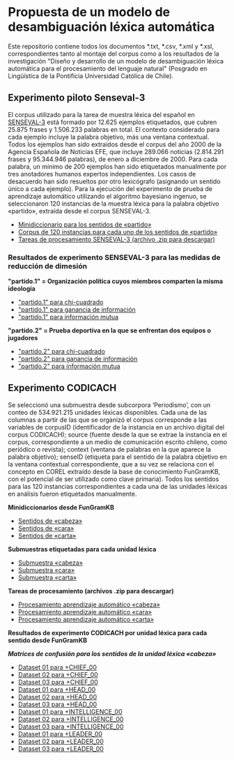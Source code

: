 # Propuesta de un modelo de desambiguación léxica automática
Este repositorio contiene todos los documentos *.txt, *.csv, *.xml y *.xsl, correspondientes tanto al montaje del corpus como a los resultados de la investigación "Diseño y desarrollo de un modelo de desambiguación léxica automática para el procesamiento del lenguaje natural" (Posgrado en Lingüística de la Pontificia Universidad Católica de Chile).

## Experimento piloto Senseval-3
El corpus utilizado para la tarea de muestra léxica del español en <a href="http://web.eecs.umich.edu/~mihalcea/senseval/"> SENSEVAL-3</a> está formado por 12.625 ejemplos etiquetados, que cubren 25.875 frases y 1.506.233 palabras en total. El contexto considerado para cada ejemplo incluye la palabra objetivo, más una ventana contextual. Todos los ejemplos han sido extraídos desde el corpus del año 2000 de la Agencia Española de Noticias EFE, que incluye 289.066 noticias (2.814.291 frases y 95.344.946 palabras), de enero a diciembre de 2000. Para cada palabra, un mínimo de 200 ejemplos han sido etiquetados manualmente por tres anotadores humanos expertos independientes. Los casos de desacuerdo han sido resueltos por otro lexicógrafo (asignando un sentido único a cada ejemplo). Para la ejecución del experimento de prueba de aprendizaje automático utilizando el algoritmo bayesiano ingenuo, se seleccionaron 120 instancias de la  muestra léxica para la palabra objetivo «partido», extraída desde el corpus SENSEVAL-3. 

- <a href="https://github.com/fredyrodrigors/tesis-phd/blob/main/experimento_senseval-3/partido_minidir_senseval.xml">Minidiccionario para los sentidos de «partido»</a> 
- <a href="https://github.com/fredyrodrigors/tesis-phd/blob/main/experimento_senseval-3/partido_instancecorpus_senseval.xml">Corpus de 120 instancias para cada uno de los sentidos de «partido»</a>
- <a href="https://github.com/fredyrodrigors/tesis-phd/blob/main/tareas_de_procesamiento/Tareas%20de%20procesamiento%20SENSEVAL-3.zip">Tareas de procesamiento SENSEVAL-3 (archivo .zip para descargar)</a>

### Resultados de experimento SENSEVAL-3 para las medidas de reducción de dimesión

**"partido.1" =  Organización política cuyos miembros comparten la misma ideología**
- <a href="https://github.com/fredyrodrigors/tesis-phd/blob/main/experimento_senseval-3/resultados_partido1_chisquare.csv">"partido.1" para chi-cuadrado</a>
- <a href="https://github.com/fredyrodrigors/tesis-phd/blob/main/experimento_senseval-3/resultados_partido1_informationgain.csv">"partido.1" para ganancia de información</a>
- <a href="https://github.com/fredyrodrigors/tesis-phd/blob/main/experimento_senseval-3/resultados_partido1_mutualinformation.csv">"partido.1" para información mutua</a>

**"partido.2" =  Prueba deportiva en la que se enfrentan dos equipos o jugadores**
- <a href="https://github.com/fredyrodrigors/tesis-phd/blob/main/experimento_senseval-3/resultados_partido2_chisquare.csv">"partido.2" para chi-cuadrado</a>
- <a href="https://github.com/fredyrodrigors/tesis-phd/blob/main/experimento_senseval-3/resultados_partido2_informationgain.csv">"partido.2" para ganancia de información</a>
- <a href="https://github.com/fredyrodrigors/tesis-phd/blob/main/experimento_senseval-3/resultados_partido2_mutualinformation.csv">"partido.2" para información mutua</a>

## Experimento CODICACH
Se seleccionó una submuestra desde subcorpora ‘Periodismo’, con un conteo de 534.921.215 unidades léxicas disponibles. Cada una de las columnas a partir de las que se organizó el corpus corresponde a las variables de corpusID (identificador de la instancia en un archivo digital del corpus CODICACH); source (fuente desde la que se extrae la instancia en el corpus, correspondiente a un medio de comunicación escrito chileno, como periódico o revista); context (ventana de palabras en la que aparece la palabra objetivo); senseID (etiqueta para el sentido de la palabra objetivo en la ventana contextual correspondiente, que a su vez se relaciona con el concepto en COREL extraído desde la base de conocimiento FunGramKB, con el potencial de ser utilizado como clave primaria). Todos los sentidos para las 120 instancias correspondientes a cada una de las unidades léxicas en análisis fueron etiquetados manualmente.

**Minidiccionarios desde FunGramKB**
- <a href="https://github.com/fredyrodrigors/tesis-phd/blob/main/mini_diccionarios_fgkb/cabeza_minidir_fgkb.csv"> Sentidos de «cabeza»</a> 
- <a href="https://github.com/fredyrodrigors/tesis-phd/blob/main/mini_diccionarios_fgkb/cara_minidir_fgkb.csv"> Sentidos de «cara»</a>
- <a href="https://github.com/fredyrodrigors/tesis-phd/blob/main/mini_diccionarios_fgkb/carta_minidir_fgkb.csv"> Sentidos de «carta»</a>

**Submuestras etiquetadas para cada unidad léxica**
- <a href="https://github.com/fredyrodrigors/tesis-phd/blob/main/corpus_seleccion_codicach/cabeza_corpus_seleccion.csv">Submuestra «cabeza»</a> 
- <a href="https://github.com/fredyrodrigors/tesis-phd/blob/main/corpus_seleccion_codicach/cara_corpus_seleccion.csv">Submuestra «cara»</a>
- <a href="https://github.com/fredyrodrigors/tesis-phd/blob/main/corpus_seleccion_codicach/carta_corpus_seleccion.csv">Submuestra «carta»</a> 

**Tareas de procesamiento (archivos .zip para descargar)**
- <a href="https://github.com/fredyrodrigors/tesis-phd/blob/main/tareas_de_procesamiento/Tareas%20de%20procesamiento%20experimento%20ML-CABEZA.zip">Procesamiento aprendizaje automático «cabeza»</a>
- <a href="https://github.com/fredyrodrigors/tesis-phd/blob/main/tareas_de_procesamiento/Tareas%20de%20procesamiento%20experimento%20ML-CARA.zip">Procesamiento aprendizaje automático «cara»</a>
- <a href="https://github.com/fredyrodrigors/tesis-phd/blob/main/tareas_de_procesamiento/Tareas%20de%20procesamiento%20experimento%20ML-CARTA.zip">Procesamiento aprendizaje automático «carta»</a> 

**Resultados de experimento CODICACH por unidad léxica para cada sentido desde FunGramKB**

***Matrices de confusión para los sentidos de la unidad léxica «cabeza»***
- <a href="https://github.com/fredyrodrigors/tesis-phd/blob/main/matrices_confusi%C3%B3n/sentidos_cabeza/chief_conmatrix_dataset_01.csv">Dataset 01 para +CHIEF_00</a>
- <a href="https://github.com/fredyrodrigors/tesis-phd/blob/main/matrices_confusi%C3%B3n/sentidos_cabeza/chief_conmatrix_dataset_02.csv">Dataset 02 para +CHIEF_00</a>
- <a href="https://github.com/fredyrodrigors/tesis-phd/blob/main/matrices_confusi%C3%B3n/sentidos_cabeza/chief_conmatrix_dataset_03.csv">Dataset 03 para +CHIEF_00</a>
- <a href="https://github.com/fredyrodrigors/tesis-phd/blob/main/matrices_confusi%C3%B3n/sentidos_cabeza/head_conmatrix_dataset_01.csv">Dataset 01 para +HEAD_00</a>
- <a href="https://github.com/fredyrodrigors/tesis-phd/blob/main/matrices_confusi%C3%B3n/sentidos_cabeza/head_conmatrix_dataset_02.csv">Dataset 02 para +HEAD_00</a>
- <a href="https://github.com/fredyrodrigors/tesis-phd/blob/main/matrices_confusi%C3%B3n/sentidos_cabeza/head_conmatrix_dataset_03.csv">Dataset 03 para +HEAD_00</a>
- <a href="https://github.com/fredyrodrigors/tesis-phd/blob/main/matrices_confusi%C3%B3n/sentidos_cabeza/intelligence_conmatrix_dataset_01.csv">Dataset 01 para +INTELLIGENCE_00</a>
- <a href="https://github.com/fredyrodrigors/tesis-phd/blob/main/matrices_confusi%C3%B3n/sentidos_cabeza/intelligence_conmatrix_dataset_02.csv">Dataset 02 para +INTELLIGENCE_00</a>
- <a href="https://github.com/fredyrodrigors/tesis-phd/blob/main/matrices_confusi%C3%B3n/sentidos_cabeza/intelligence_conmatrix_dataset_03.csv">Dataset 03 para +INTELLIGENCE_00</a>
- <a href="https://github.com/fredyrodrigors/tesis-phd/blob/main/matrices_confusi%C3%B3n/sentidos_cabeza/leader_conmatrix_dataset_01.csv">Dataset 01 para +LEADER_00</a>
- <a href="https://github.com/fredyrodrigors/tesis-phd/blob/main/matrices_confusi%C3%B3n/sentidos_cabeza/leader_conmatrix_dataset_02.csv">Dataset 02 para +LEADER_00</a>
- <a href="https://github.com/fredyrodrigors/tesis-phd/blob/main/matrices_confusi%C3%B3n/sentidos_cabeza/leader_conmatrix_dataset_03.csv">Dataset 03 para +LEADER_00</a>



















